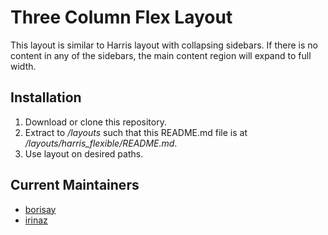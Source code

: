 Three Column Flex Layout
===
This layout is similar to Harris layout with collapsing sidebars. If there 
is no content in any of the sidebars, the main content region will expand to full width.

Installation
------------

1. Download or clone this repository.
2. Extract to */layouts* such that this README.md file is at */layouts/harris_flexible/README.md*.
3. Use layout on desired paths.


Current Maintainers
-------------------
* [borisay](http://github.com/borisay)
* [irinaz](http://github.com/irinaz)
